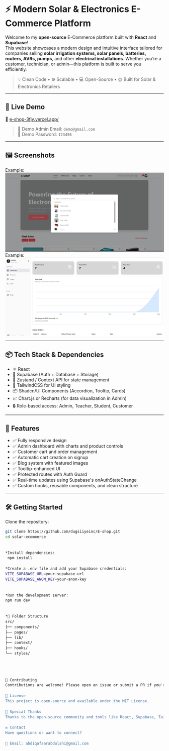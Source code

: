 # ⚡ Modern Solar & Electronics E-Commerce Platform

Welcome to my **open-source** E-Commerce platform built with **React** and **Supabase**!  
This website showcases a modern design and intuitive interface tailored for companies selling **solar irrigation systems, solar panels, batteries, routers, AVRs, pumps**, and other **electrical installations**. Whether you're a customer, technician, or admin—this platform is built to serve you efficiently.

> 💡 Clean Code • ⚙️ Scalable • 💻 Open-Source • 🌞 Built for Solar & Electronics Retailers

---

## 🚀 Live Demo

🔗 [e-shop-3fjy.vercel.app/](e-shop-3fjy.vercel.app/)

> 👤 Demo Admin Email: `demo@gmail.com`  
> 🔐 Demo Password: `123456`

---

## 🖼️ Screenshots

<!-- Add screenshots or GIFs here to showcase your website -->
Example: ![Homepage](./src/assets/Screenshot%202025-05-04%20164115.png)
Example: ![Admin Dashboard](./src/assets/Screenshot%202025-05-04%20164046.png)

---

## 📦 Tech Stack & Dependencies

- ⚛️ React
- 🧱 Supabase (Auth + Database + Storage)
- 🛒 Zustand / Context API for state management
- 🎨 TailwindCSS for UI styling
- 📦 Shadcn/UI Components (Accordion, Tooltip, Cards)
- 📈 Chart.js or Recharts (for data visualization in Admin)
- 🔒 Role-based access: Admin, Teacher, Student, Customer

---

## 🔧 Features

- ✅ Fully responsive design
- ✅ Admin dashboard with charts and product controls
- ✅ Customer cart and order management
- ✅ Automatic cart creation on signup
- ✅ Blog system with featured images
- ✅ Tooltip-enhanced UI
- ✅ Protected routes with Auth Guard
- ✅ Real-time updates using Supabase's onAuthStateChange
- ✅ Custom hooks, reusable components, and clean structure

---

## 🛠️ Getting Started

Clone the repository:

```bash
git clone https://github.com/dugsiiyeinc/E-shop.git
cd solar-ecommerce


*Install dependencies:
 npm install 

*Create a .env file and add your Supabase credentials:
VITE_SUPABASE_URL=your-supabase-url
VITE_SUPABASE_ANON_KEY=your-anon-key


*Run the development server:
npm run dev


*📂 Folder Structure
src/
├── components/
├── pages/
├── lib/
├── context/
├── hooks/
└── styles/




🤝 Contributing
Contributions are welcome! Please open an issue or submit a PR if you'd like to help.

📜 License
This project is open-source and available under the MIT License.

🙌 Special Thanks
Thanks to the open-source community and tools like React, Supabase, Tailwind, and Shadcn for making this possible.

✉️ Contact
Have questions or want to connect?

📧 Email: abdiqafaarabdulahi@gmail.com